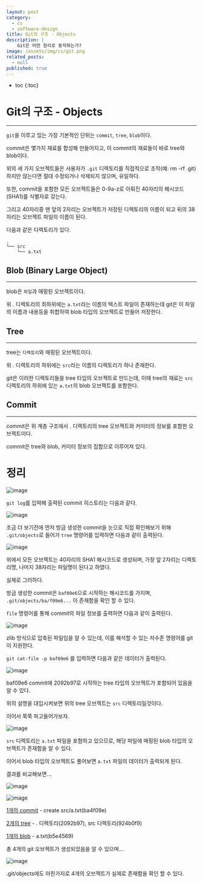 ```yaml
---
layout: post
category:
  - cs
  - software-design
title: Git의 구조 - Objects
description: |
    Git은 어떤 원리로 동작하는가?
image: /assets/img/cs/git.png
related_posts:
  - null
published: true
---
```


* toc
{:toc}

# Git의 구조 - Objects

---

`git`을 이루고 있는 가장 기본적인 단위는 `commit`, `tree`, `blob`이다.

commit은 몇가지 재료를 합성해 만들어지고, 이 commit의 재료들이 바로 tree와 blob이다.

위의 세 가지 오브젝트들은 사용자가 `.git` 디렉토리를 직접적으로 조작(예: rm -rf .git)하지만 않는다면 절대 수정되거나 삭제되지 않으며, 유일하다.

또한, commit을 포함한 모든 오브젝트들은 0-9a-z로 이뤄진 40자리의 해시코드(SHA1)를 식별자로 갖는다.

그리고 40자리중 맨 앞의 2자리는 오브젝트가 저장된 디렉토리의 이름이 되고 뒤의 38자리는 오브젝트 파일의 이름이 된다.

다음과 같은 디렉토리가 있다.

```shell
.
└── src
    └── a.txt
```

## Blob (Binary Large Object)

---

blob은 `파일`과 매핑된 오브젝트이다.

위 . 디렉토리의 최하위에는 `a.txt`라는 이름의 텍스트 파일이 존재하는데 git은 이 파일의 이름과 내용등을 취합하여 blob 타입의 오브젝트로 만들어 저장한다.

## Tree

---

tree는 `디렉토리`와 매핑된 오브젝트이다.

위 . 디렉토리의 하위에는 `src`라는 이름의 디렉토리가 하나 존재한다.

git은 이러한 디렉토리들을 tree 타입의 오브젝트로 만드는데, 이때 tree의 재료는 `src` 디렉토리의 하위에 있는 `a.txt`의 blob 오브젝트를 포함한다.

## Commit

---

commit은 위 계층 구조에서 . 디렉토리의 tree 오브젝트와 커미터의 정보를 포함한 오브젝트이다.

commit은 tree와 blob, 커미터 정보의 집합으로 이루어져 있다.

# 정리

![image](https://user-images.githubusercontent.com/71188307/181572179-4536ada5-8afd-49a9-b4bd-e28249408483.png)

`git log`를 입력해 출력된 commit 히스토리는 다음과 같다.

![image](https://user-images.githubusercontent.com/71188307/181574214-e2040768-4126-4f65-a3a4-31a8e1b68887.png)

조금 더 보기전에 먼저 방금 생성한 commit을 눈으로 직접 확인해보기 위해 `.git/objects`로 들어가 `tree` 명령어를 입력하면 다음과 같이 출력된다.

![image](https://user-images.githubusercontent.com/71188307/181575168-cc6ef9bd-8fa1-4b88-b58d-1cbca65f5dab.png)

위에서 모든 오브젝트는 40자리의 SHA1 해시코드로 생성되며, 가장 앞 2자리는 디렉토리명, 나머지 38자리는 파일명이 된다고 하였다.

실제로 그러하다.

방금 생성한 commit은 `baf09e6`으로 시작하는 해시코드를 가지며, `.git/objects/ba/f09e6...` 이 존재함을 확인 할 수 있다.

`file` 명령어를 통해 commit의 파일 정보를 출력하면 다음과 같이 출력된다.

![image](https://user-images.githubusercontent.com/71188307/181576387-4bd4da2d-cb0f-4a13-9a4f-9fff6ed1e81e.png)

zlib 방식으로 압축된 파일임을 알 수 있는데, 이를 해석할 수 있는 저수준 명령어를 git이 지원한다.

`git cat-file -p baf09e6` 를 입력하면 다음과 같은 데이터가 출력된다.

![image](https://user-images.githubusercontent.com/71188307/181576868-61e59dd4-e1f7-4503-99d0-a33572f7efcd.png)

baf09e6 commit에 2092b97로 시작하는 tree 타입의 오브젝트가 포함되어 있음을 알 수 있다.

위의 설명을 대입시켜보면 위의 tree 오브젝트는 `src` 디렉토리일것이다.

이어서 쭉쭉 파고들어가보자.

![image](https://user-images.githubusercontent.com/71188307/181577332-78e3edfa-b7cc-473a-aca7-efac24497815.png)

`src` 디렉토리는 `a.txt` 파일을 포함하고 있으므로, 해당 파일에 매핑된 blob 타입의 오브젝트가 존재함을 알 수 있다.

이어서 blob 타입의 오브젝트도 풀어보면 `a.txt` 파일의 데이터가 출력되게 된다.

결과를 비교해보면...

![image](https://user-images.githubusercontent.com/71188307/181576868-61e59dd4-e1f7-4503-99d0-a33572f7efcd.png)

![image](https://user-images.githubusercontent.com/71188307/181577332-78e3edfa-b7cc-473a-aca7-efac24497815.png)

<u>1개의 commit</u> - create src/a.txt(ba4f09e)

<u>2개의 tree</u> - . 디렉토리(2092b97), src 디렉토리(924b0f9)

<u>1개의 blob</u> - a.txt(b5e4569)

총 4개의 git 오브젝트가 생성되었음을 알 수 있으며...

![image](https://user-images.githubusercontent.com/71188307/181575168-cc6ef9bd-8fa1-4b88-b58d-1cbca65f5dab.png)

.git/objects에도 마찬가지로 4개의 오브젝트가 실제로 존재함을 확인 할 수 있다.

